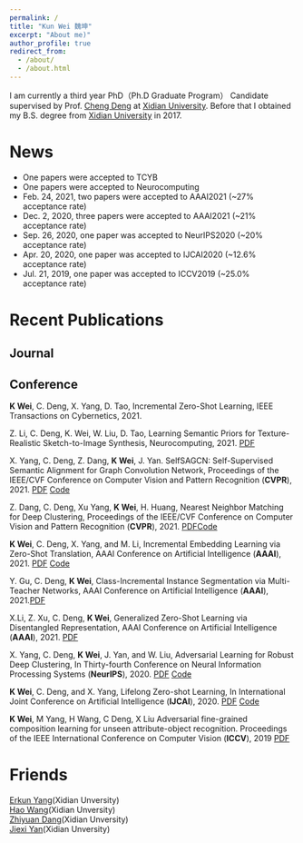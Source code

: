 ```yaml
---
permalink: /
title: "Kun Wei 魏坤"
excerpt: "About me)"
author_profile: true
redirect_from: 
  - /about/
  - /about.html
---
```


I am currently a third year PhD（Ph.D Graduate Program） Candidate supervised by Prof. [Cheng Deng](http://see.xidian.edu.cn/faculty/chdeng/) at [Xidian University](http://www.xidian.edu.cn/). Before that I obtained my B.S. degree from [Xidian University](http://www.xidian.edu.cn/) in 2017.


News
======
* One papers were accepted to TCYB
* One papers were accepted to Neurocomputing
* Feb. 24, 2021, two papers were accepted to AAAI2021 (~27% acceptance rate)
* Dec. 2, 2020, three papers were accepted to AAAI2021 (~21% acceptance rate)
* Sep. 26, 2020, one paper was accepted to NeurIPS2020 (~20% acceptance rate)
* Apr. 20, 2020, one paper was accepted to IJCAI2020 (~12.6% acceptance rate) 
* Jul. 21, 2019, one paper was accepted to ICCV2019 (~25.0% acceptance rate)



Recent Publications
======

Journal
------


Conference
------
 __K Wei__, C. Deng, X. Yang,  D. Tao, Incremental Zero-Shot Learning, IEEE Transactions on Cybernetics, 2021.



Z. Li, C. Deng, K. Wei, W. Liu, D. Tao, Learning Semantic Priors for Texture-Realistic Sketch-to-Image Synthesis, Neurocomputing, 2021. [PDF](https://www.sciencedirect.com/science/article/pii/S0925231221012820)


X. Yang, C. Deng, Z. Dang, __K Wei__, J. Yan. SelfSAGCN: Self-Supervised Semantic Alignment for Graph Convolution Network, Proceedings of the IEEE/CVF Conference on Computer Vision and Pattern Recognition (__CVPR__), 2021. [PDF](https://openaccess.thecvf.com/content/CVPR2021/html/Yang_SelfSAGCN_Self-Supervised_Semantic_Alignment_for_Graph_Convolution_Network_CVPR_2021_paper.html) [Code](https://github.com/xdxuyang/SelfSAGCN)


Z. Dang, C. Deng, Xu Yang, __K Wei__, H. Huang, Nearest Neighbor Matching for Deep Clustering, Proceedings of the IEEE/CVF Conference on Computer Vision and Pattern Recognition (__CVPR__), 2021. [PDF](https://openaccess.thecvf.com/content/CVPR2021/html/Dang_Nearest_Neighbor_Matching_for_Deep_Clustering_CVPR_2021_paper.html)[Code](https://github.com/ZhiyuanDang/NNM)

 __K Wei__, C. Deng,  X. Yang, and M. Li, Incremental Embedding Learning via Zero-Shot Translation, AAAI Conference on Artificial Intelligence (__AAAI__), 2021. [PDF](https://arxiv.org/pdf/2012.15497.pdf) [Code](https://github.com/Drkun/ZSTCI)

Y. Gu, C. Deng, __K Wei__, Class-Incremental Instance Segmentation via Multi-Teacher Networks, AAAI Conference on Artificial Intelligence (__AAAI__), 2021.[PDF](https://see.xidian.edu.cn/faculty/chdeng/Welcome%20to%20Cheng%20Deng's%20Homepage_files/Papers/Conference/AAAI2021_Yanan.pdf)

X.Li, Z. Xu, C. Deng, __K Wei__, Generalized Zero-Shot Learning via Disentangled Representation, AAAI Conference on Artificial Intelligence (__AAAI__), 2021. [PDF](https://www.aaai.org/AAAI21Papers/AAAI-1398.LiXu.pdf)

X. Yang, C. Deng, __K Wei__, J. Yan, and W. Liu, Adversarial Learning for Robust Deep Clustering, In Thirty-fourth Conference on Neural Information Processing Systems (__NeurIPS__), 2020. [PDF](https://proceedings.neurips.cc/paper/2020/file/6740526b78c0b230e41ae61d8ca07cf5-Paper.pdf) [Code](https://github.com/xdxuyang/Adversarial-Learning-for-Robust-Deep-Clustering)

__K Wei__, C. Deng, and X. Yang, Lifelong Zero-shot Learning, In International Joint Conference on Artificial Intelligence (__IJCAI__), 2020. [PDF](https://www.ijcai.org/Proceedings/2020/0077.pdf) [Code](https://github.com/Drkun/Lifelong-Zero-Shot-Learning)

__K Wei__, M Yang, H Wang, C Deng, X Liu Adversarial fine-grained composition learning for unseen attribute-object recognition. Proceedings of the IEEE International Conference on Computer Vision (__ICCV__), 2019 [PDF](https://openaccess.thecvf.com/content_ICCV_2019/papers/Wei_Adversarial_Fine-Grained_Composition_Learning_for_Unseen_Attribute-Object_Recognition_ICCV_2019_paper.pdf)






Friends
======
[Erkun Yang](https://yangerkun.github.io/)(Xidian Unversity)  
[Hao Wang](https://haowang1992.github.io/)(Xidian Unversity)   
[Zhiyuan Dang](https://zhiyuandang.github.io/)(Xidian Unversity)  
[Jiexi Yan](https://JiexiYan.github.io)(Xidian Unversity)  
